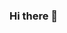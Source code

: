 ### Hi there 👋

<!--
**ThiagoMattos19/ThiagoMattos19** is a ✨ _special_ ✨ repository because its `README.md` (this file) appears on your GitHub profile.

![Anurag's GitHub stats](https://github-readme-stats.vercel.app/api?username=anuraghazra&show_icons=true&theme=radical)



![Opera](https://img.shields.io/badge/Opera-FF1B2D?style=for-the-badge&logo=Opera&logoColor=white)
